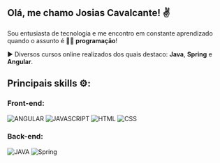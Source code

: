 ## Olá, me chamo Josias Cavalcante! ✌️ 
Sou entusiasta de tecnologia e me encontro em constante aprendizado quando o assunto é 👨‍💻 **programação**!

▶️ Diversos cursos online realizados dos quais destaco: **Java**, **Spring** e **Angular**.

## Principais skills ⚙️:

### Front-end:
![ANGULAR](https://img.shields.io/badge/angular-C3002F?style=for-the-badge&logo=angular&logoColor=white)
![JAVASCRIPT](https://img.shields.io/badge/javascript-F7E018?style=for-the-badge&logo=javascript&logoColor=2E2D2B)
![HTML](https://img.shields.io/badge/HTML 5-E44D26?style=for-the-badge&logo=HTML5&logoColor=white)
![CSS](https://img.shields.io/badge/CSS 3-006BC0?style=for-the-badge&logo=CSSE&logoColor=white)
 

### Back-end:
![JAVA](https://img.shields.io/badge/Java-EC2025?style=for-the-badge&logo=&logoColor=white)
![Spring](https://img.shields.io/badge/Spring Framework-67AA3B?style=for-the-badge&logo=Spring&logoColor=white)
